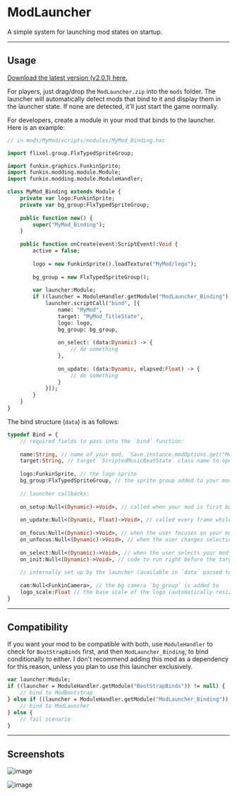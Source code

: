 # ModLauncher

A simple system for launching mod states on startup.

---

## Usage

[Download the latest version (v2.0.1) here.](https://github.com/cyn0x8/ModLauncher/releases)

For players, just drag/drop the `ModLauncher.zip` into the `mods` folder. The launcher will automatically detect mods that bind to it and display them in the launcher state. If none are detected, it'll just start the game normally.

For developers, create a module in your mod that binds to the launcher. Here is an example:

```haxe
// in mods/MyMod/scripts/modules/MyMod_Binding.hxc

import flixel.group.FlxTypedSpriteGroup;

import funkin.graphics.FunkinSprite;
import funkin.modding.module.Module;
import funkin.modding.module.ModuleHandler;

class MyMod_Binding extends Module {
	private var logo:FunkinSprite;
	private var bg_group:FlxTypedSpriteGroup;
	
	public function new() {
		super("MyMod_Binding");
	}
	
	public function onCreate(event:ScriptEvent):Void {
		active = false;
		
		logo = new FunkinSprite().loadTexture("MyMod/logo");
		
		bg_group = new FlxTypedSpriteGroup();
		
		var launcher:Module;
		if ((launcher = ModuleHandler.getModule("ModLauncher_Binding")) != null) {
			launcher.scriptCall("bind", [{
				name: "MyMod",
				target: "MyMod_TitleState",
				logo: logo,
				bg_group: bg_group,
				
				on_select: (data:Dynamic) -> {
					// do something
				},
				
				on_update: (data:Dynamic, elapsed:Float) -> {
					// do something
				}
			}]);
		}
	}
}
```

The bind structure (`data`) is as follows:

```haxe
typedef Bind = {
	// required fields to pass into the `bind` function:
	
	name:String, // name of your mod, `Save.instance.modOptions.get("ModLauncher").selected_mod` will be set to this after on_init
	target:String, // target `ScriptedMusicBeatState` class name to open after `on_init`
	
	logo:FunkinSprite, // the logo sprite
	bg_group:FlxTypedSpriteGroup, // the sprite group added to your mod bg camera
	
	// launcher callbacks:
	
	on_setup:Null<(Dynamic)->Void>, // called when your mod is first bound (camera exists starting here)
	
	on_update:Null<(Dynamic, Float)->Void>, // called every frame while in the launcher
	
	on_focus:Null<(Dynamic)->Void>, // when the user focuses on your mod
	on_unfocus:Null<(Dynamic)->Void>, // when the user changes selection to another mod
	
	on_select:Null<(Dynamic)->Void>, // when the user selects your mod
	on_init:Null<(Dynamic)->Void>, // code to run right before the target state opens, useful for conditionally setting stuff if your mod is selected
	
	// internally set up by the launcher (available in `data` passed to callbacks):
	
	cam:Null<FunkinCamera>, // the bg camera `bg_group` is added to
	logo_scale:Float // the base scale of the logo (automatically resized to half screen height)
}
```

---

## Compatibility

If you want your mod to be compatible with both, use `ModuleHandler` to check for `BootStrapBinds` first, and then `ModLauncher_Binding`, to bind conditionally to either. I don't recommend adding this mod as a dependency for this reason, unless you plan to use this launcher exclusively.

```haxe
var launcher:Module;
if ((launcher = ModuleHandler.getModule("BootStrapBinds")) != null) {
	// bind to ModBootstrap
} else if ((launcher = ModuleHandler.getModule("ModLauncher_Binding")) != null) {
	// bind to ModLauncher
} else {
	// fail scenario
}
```

---

## Screenshots

![image](https://images.gamebanana.com/img/ss/tools/6646a3746ae01.jpg)

![image](https://images.gamebanana.com/img/ss/tools/6646a37d575ef.jpg)
